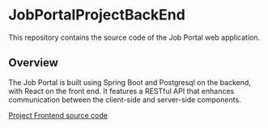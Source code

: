 ﻿# JobPortalProjectBackEnd

This repository contains the source code of the Job Portal web application.

## Overview

The Job Portal is built using Spring Boot and Postgresql on the backend, with React on the front end. It features a RESTful API that enhances communication between the client-side and server-side components.

[Project Frontend source code](https://github.com/dinesh06003/JobPortalProjectUI.git)
